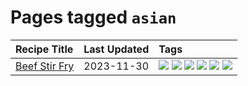 # Pages tagged `asian`

|Recipe Title|Last Updated|Tags
|:---|:---|:---|
|[Beef Stir Fry](../recipes/beefstirfry.md)|2023-11-30|[![](https://img.shields.io/badge/tag-asian-acbc2f)](../tags/asian.md) [![](https://img.shields.io/badge/tag-beef-5d33f3)](../tags/beef.md) [![](https://img.shields.io/badge/tag-dinner-5b6ac0)](../tags/dinner.md) [![](https://img.shields.io/badge/tag-pasta-4d8aaa)](../tags/pasta.md) [![](https://img.shields.io/badge/tag-stovetop-517a72)](../tags/stovetop.md) [![](https://img.shields.io/badge/tag-versatile-ad1215)](../tags/versatile.md)|